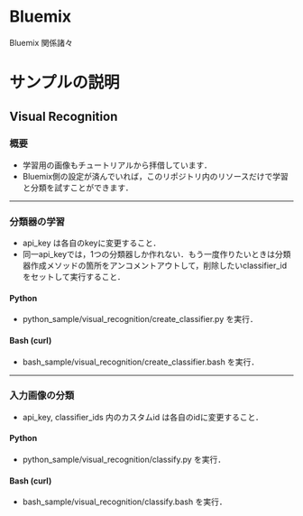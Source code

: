# Bluemix
Bluemix 関係諸々

# サンプルの説明

## Visual Recognition
### 概要
 - 学習用の画像もチュートリアルから拝借しています．
 - Bluemix側の設定が済んでいれば，このリポジトリ内のリソースだけで学習と分類を試すことができます．

***
### 分類器の学習
- api_key は各自のkeyに変更すること．
- 同一api_keyでは，1つの分類器しか作れない．もう一度作りたいときは分類器作成メソッドの箇所をアンコメントアウトして，削除したいclassifier_idをセットして実行すること．

#### Python
- python_sample/visual_recognition/create_classifier.py を実行．

#### Bash (curl)
- bash_sample/visual_recognition/create_classifier.bash を実行．

***
### 入力画像の分類
- api_key, classifier_ids 内のカスタムid は各自のidに変更すること．

#### Python
- python_sample/visual_recognition/classify.py を実行．

#### Bash (curl)
- bash_sample/visual_recognition/classify.bash を実行．
